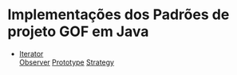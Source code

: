 # Implementações dos Padrões de projeto GOF em Java
<ul>
  <li><a href="https://github.com/menezeslarissa/design-patterns/tree/master/iterator-design-pattern">Iterator</a></li>
  <a href="<a href="https://github.com/menezeslarissa/design-patterns/tree/master/observer-pattern">Observer</a></li>
  <a href="<a href="https://github.com/menezeslarissa/design-patterns/tree/master/prototype-design-pattern">Prototype</a></li>
  <a href="<a href="https://github.com/menezeslarissa/design-patterns/tree/master/strategy-design-pattern">Strategy</a></li>
 </ul>
